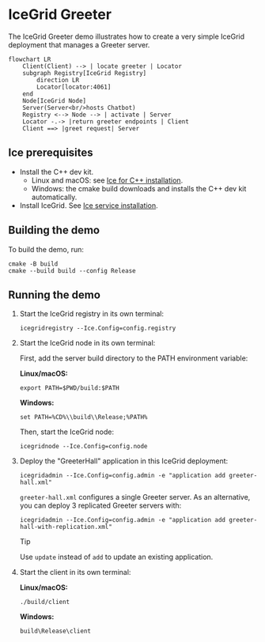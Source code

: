 # IceGrid Greeter

The IceGrid Greeter demo illustrates how to create a very simple IceGrid deployment that manages a Greeter server.

```mermaid
flowchart LR
    Client(Client) --> | locate greeter | Locator
    subgraph Registry[IceGrid Registry]
        direction LR
        Locator[locator:4061]
    end
    Node[IceGrid Node]
    Server(Server<br/>hosts Chatbot)
    Registry <--> Node --> | activate | Server
    Locator -.-> |return greeter endpoints | Client
    Client ==> |greet request| Server
```

## Ice prerequisites

- Install the C++ dev kit.
  - Linux and macOS: see [Ice for C++ installation].
  - Windows: the cmake build downloads and installs the C++ dev kit automatically.
- Install IceGrid. See [Ice service installation].

## Building the demo

To build the demo, run:

```shell
cmake -B build
cmake --build build --config Release
```

## Running the demo

1. Start the IceGrid registry in its own terminal:

   ```shell
   icegridregistry --Ice.Config=config.registry
   ```

2. Start the IceGrid node in its own terminal:

   First, add the server build directory to the PATH environment variable:

   **Linux/macOS:**

   ```shell
   export PATH=$PWD/build:$PATH
   ```

   **Windows:**

   ```shell
   set PATH=%CD%\\build\\Release;%PATH%
   ```

   Then, start the IceGrid node:

   ```shell
   icegridnode --Ice.Config=config.node
   ```

3. Deploy the "GreeterHall" application in this IceGrid deployment:

   ```shell
   icegridadmin --Ice.Config=config.admin -e "application add greeter-hall.xml"
   ```

   `greeter-hall.xml` configures a single Greeter server. As an alternative, you can deploy 3 replicated Greeter servers
   with:

   ```shell
   icegridadmin --Ice.Config=config.admin -e "application add greeter-hall-with-replication.xml"
   ```

   > [!TIP]
   > Use `update` instead of `add` to update an existing application.

4. Start the client in its own terminal:

    **Linux/macOS:**

    ```shell
    ./build/client
    ```

    **Windows:**

    ```shell
    build\Release\client
    ```

[Ice for C++ installation]: https://github.com/zeroc-ice/ice/blob/main/NIGHTLY.md#ice-for-c
[Ice service installation]: https://github.com/zeroc-ice/ice/blob/main/NIGHTLY.md#ice-services
